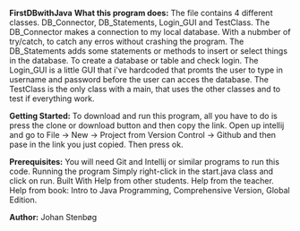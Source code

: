 **FirstDBwithJava**
**What this program does:**
The file contains 4 different classes. DB_Connector, DB_Statements, Login_GUI and TestClass. 
The DB_Connector makes a connection to my local database. With a nubmber of try/catch, to catch any erros without crashing the program. 
The DB_Statements adds some statements or methods to insert or select things in the database. To create a database or table and check login. 
The Login_GUI is a little GUI that i've hardcoded that promts the user to type in username and password before the user can acces the database. 
The TestClass is the only class with a main, that uses the other classes and to test if everything work. 

**Getting Started:**
To download and run this program, all you have to do is press the clone or download button and then copy the link. Open up intellij and go to File -> New -> Project from Version Control -> Github and then pase in the link you just copied. Then press ok.

**Prerequisites:**
You will need Git and Intellij or similar programs to run this code.
Running the program Simply right-click in the start.java class and click on run.
Built With Help from other students. Help from the teacher. Help from book: Intro to Java Programming, Comprehensive Version, Global Edition.

**Author:**
Johan Stenbøg
